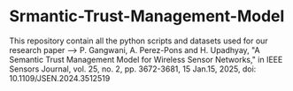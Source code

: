 # Srmantic-Trust-Management-Model
This repository contain all the python scripts and datasets used for our research paper --> P. Gangwani, A. Perez-Pons and H. Upadhyay, "A Semantic Trust Management Model for Wireless Sensor Networks," in IEEE Sensors Journal, vol. 25, no. 2, pp. 3672-3681, 15 Jan.15, 2025, doi: 10.1109/JSEN.2024.3512519
